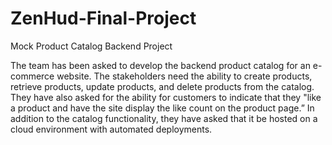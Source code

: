 # ZenHud-Final-Project
Mock Product Catalog Backend Project 

The team has been asked to develop the backend product catalog for an e-commerce website. The stakeholders need the ability to create products, retrieve products, update products, and delete products from the catalog. They have also asked for the ability for customers to indicate that they "like a product and have the site display the like count on the product page.” In addition to the catalog functionality, they have asked that it be hosted on a cloud environment with automated deployments. 
